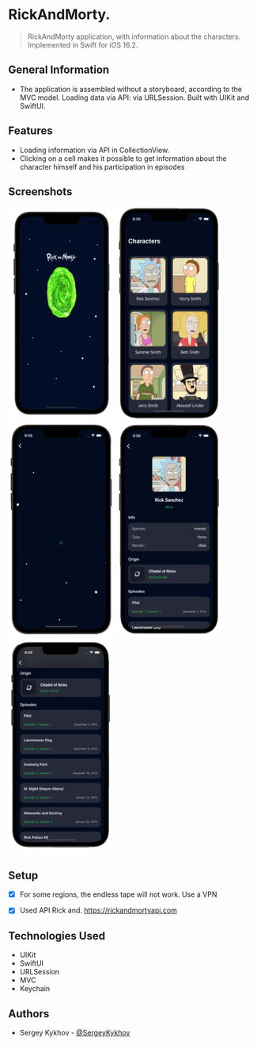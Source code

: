 # RickAndMorty.
> RickAndMorty application, with information about the characters. Implemented in Swift for iOS 16.2.
## General Information
- The application is assembled without a storyboard, according to the MVC model. Loading data via API: via URLSession. Built with UIKit and SwiftUI.

## Features
- Loading information via API in CollectionView.
- Clicking on a cell makes it possible to get information about the character himself and his participation in episodes

## Screenshots

<img src="https://github.com/SergeyKykhov/RickAndMorty/blob/main/Screenshots/1.png" width="214" height="433">
<img src="https://github.com/SergeyKykhov/RickAndMorty/blob/main/Screenshots/2.png" width="214" height="433">
<img src="https://github.com/SergeyKykhov/RickAndMorty/blob/main/Screenshots/3.png" width="214" height="433">
<img src="https://github.com/SergeyKykhov/RickAndMorty/blob/main/Screenshots/4.png" width="214" height="433">
<img src="https://github.com/SergeyKykhov/RickAndMorty/blob/main/Screenshots/5.png" width="214" height="433">



## Setup
- [x] For some regions, the endless tape will not work. Use a VPN
- [x] Used API Rick and. https://rickandmortyapi.com


## Technologies Used
- UIKit
- SwiftUI
- URLSession
- MVC
- Keychain

## Authors
- Sergey Kykhov - [@SergeyKykhov](https://github.com/SergeyKykhov)

